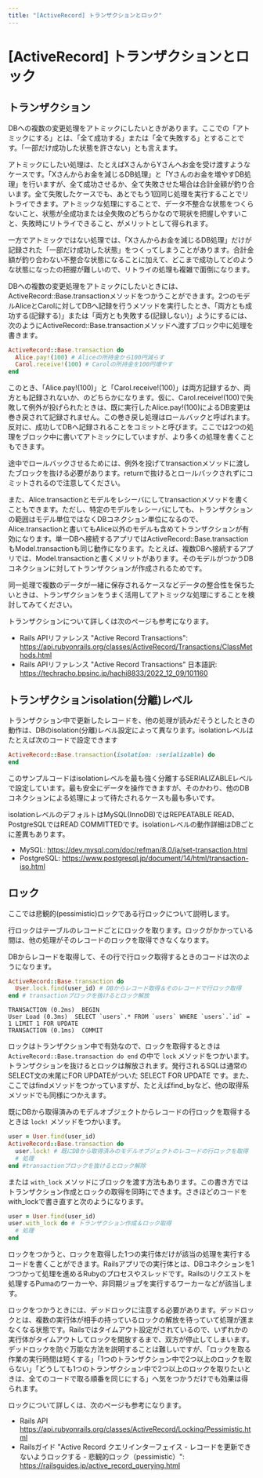```yaml
---
title: "[ActiveRecord] トランザクションとロック"
---
```


# [ActiveRecord] トランザクションとロック

## トランザクション

DBへの複数の変更処理をアトミックにしたいときがあります。ここでの「アトミックにする」とは、「全て成功する」または「全て失敗する」とすることです。「一部だけ成功した状態を許さない」とも言えます。

アトミックにしたい処理は、たとえばXさんからYさんへお金を受け渡すようなケースです。「Xさんからお金を減じるDB処理」と「Yさんのお金を増やすDB処理」を行いますが、全て成功させるか、全て失敗させた場合は合計金額が釣り合います。全て失敗したケースでも、あとでもう1回同じ処理を実行することでリトライできます。アトミックな処理にすることで、データ不整合な状態をつくらないこと、状態が全成功または全失敗のどちらかなので現状を把握しやすいこと、失敗時にリトライできること、がメリットとして得られます。

一方でアトミックではない処理では、「Xさんからお金を減じるDB処理」だけが記録された「一部だけ成功した状態」をつくってしまうことがあります。合計金額が釣り合わない不整合な状態になることに加えて、どこまで成功してどのような状態になったの把握が難しいので、リトライの処理も複雑で面倒になります。

DBへの複数の変更処理をアトミックにしたいときには、ActiveRecord::Base.transactionメソッドをつかうことができます。2つのモデルAliceとCarolに対してDBへ記録を行うメソッドを実行したとき、「両方とも成功する(記録する)」または「両方とも失敗する(記録しない)」ようにするには、次のようにActiveRecord::Base.transactionメソッドへ渡すブロック中に処理を書きます。

```ruby
ActiveRecord::Base.transaction do
  Alice.pay!(100) # Aliceの所持金から100円減らす
  Carol.receive!(100) # Carolの所持金を100円増やす
end
```

このとき、「Alice.pay!(100)」と「Carol.receive!(100)」は両方記録するか、両方とも記録されないか、のどちらかになります。仮に、Carol.receive!(100)で失敗して例外が投げられたときは、既に実行したAlice.pay!(100)によるDB変更は巻き戻されて記録されません。この巻き戻し処理はロールバックと呼ばれます。反対に、成功してDBへ記録されることをコミットと呼びます。ここでは2つの処理をブロック中に書いてアトミックにしていますが、より多くの処理を書くこともできます。

途中でロールバックさせるためには、例外を投げてtransactionメソッドに渡したブロックを抜ける必要があります。returnで抜けるとロールバックされずにコミットされるので注意してください。

また、Alice.transactionとモデルをレシーバにしてtransactionメソッドを書くこともできます。ただし、特定のモデルをレシーバにしても、トランザクションの範囲はモデル単位ではなくDBコネクション単位になるので、Alice.transactionと書いてもAlice以外のモデルも含めてトランザクションが有効になります。単一DBへ接続するアプリではActiveRecord::Base.transactionもModel.transactionも同じ動作になります。たとえば、複数DBへ接続するアプリでは、Model.transactionと書くメリットがあります。そのモデルがつかうDBコネクションに対してトランザクションが作成されるためです。

同一処理で複数のデータが一緒に保存されるケースなどデータの整合性を保ちたいときは、トランザクションをうまく活用してアトミックな処理にすることを検討してみてください。

トランザクションについて詳しくは次のページも参考になります。

- Rails APIリファレンス "Active Record Transactions": https://api.rubyonrails.org/classes/ActiveRecord/Transactions/ClassMethods.html
- Rails APIリファレンス "Active Record Transactions" 日本語訳: https://techracho.bpsinc.jp/hachi8833/2022_12_09/101160

## トランザクションisolation(分離)レベル

トランザクション中で更新したレコードを、他の処理が読みだそうとしたときの動作は、DBのisolation(分離)レベル設定によって異なります。isolationレベルはたとえば次のコードで設定できます

```ruby
ActiveRecord::Base.transaction(isolation: :serializable) do
end
```

このサンプルコードはisolationレベルを最も強く分離するSERIALIZABLEレベルで設定しています。最も安全にデータを操作できますが、そのかわり、他のDBコネクションによる処理によって待たされるケースも最も多いです。

isolationレベルのデフォルトはMySQL(InnoDB)ではREPEATABLE READ、PostgreSQLではREAD COMMITTEDです。isolationレベルの動作詳細はDBごとに差異もあります。

- MySQL: https://dev.mysql.com/doc/refman/8.0/ja/set-transaction.html
- PostgreSQL: https://www.postgresql.jp/document/14/html/transaction-iso.html

## ロック

ここでは悲観的(pessimistic)ロックである行ロックについて説明します。

行ロックはテーブルのレコードごとにロックを取ります。ロックがかかっている間は、他の処理がそのレコードのロックを取得できなくなります。

DBからレコードを取得して、その行で行ロック取得するときのコードは次のようになります。

```ruby
ActiveRecord::Base.transaction do
  User.lock.find(user_id) # DBからレコード取得＆そのレコードで行ロック取得
end # transactionブロックを抜けるとロック解放
```

```
TRANSACTION (0.2ms)  BEGIN
User Load (0.3ms)  SELECT `users`.* FROM `users` WHERE `users`.`id` = 1 LIMIT 1 FOR UPDATE
TRANSACTION (0.1ms)  COMMIT
```

ロックはトランザクション中で有効なので、ロックを取得するときは `ActiveRecord::Base.transaction do end` の中で `lock` メソッドをつかいます。トランザクションを抜けるとロックは解放されます。発行されるSQLは通常のSELECT文の末尾にFOR UPDATEがついた SELECT FOR UPDATE です。また、ここではfindメソッドをつかっていますが、たとえばfind_byなど、他の取得系メソッドでも同様につかえます。

既にDBから取得済みのモデルオブジェクトからレコードの行ロックを取得するときは `lock!` メソッドをつかいます。

```ruby
user = User.find(user_id)
ActiveRecord::Base.transaction do
  user.lock! # 既にDBから取得済みのモデルオブジェクトのレコードの行ロックを取得
  # 処理
end #transactionブロックを抜けるとロック解除
```

または `with_lock` メソッドにブロックを渡す方法もあります。この書き方ではトランザクション作成とロックの取得を同時にできます。さきほどのコードをwith_lockで書き直すと次のようになります。

```ruby
user = User.find(user_id)
user.with_lock do # トランザクション作成＆ロック取得
  # 処理
end
```

ロックをつかうと、ロックを取得した1つの実行体だけが該当の処理を実行するコードを書くことができます。Railsアプリでの実行体とは、DBコネクションを1つつかって処理を進めるRubyのプロセスやスレッドです。Railsのリクエストを処理するPumaのワーカーや、非同期ジョブを実行するワーカーなどが該当します。

ロックをつかうときには、デッドロックに注意する必要があります。デッドロックとは、複数の実行体が相手の持っているロックの解放を待っていて処理が進まなくなる状態です。Railsではタイムアウト設定がされているので、いずれかの実行体がタイムアウトしてロックを開放するまで、双方が停止してしまいます。デッドロックを防ぐ万能な方法を説明することは難しいですが、「ロックを取る作業の実行時間は短くする」「1つのトランザクション中で2つ以上のロックを取らない」「どうしても1つのトランザクション中で2つ以上のロックを取りたいときは、全てのコードで取る順番を同じにする」へ気をつかうだけでも効果は得られます。

ロックについて詳しくは、次のページも参考になります。

- Rails API https://api.rubyonrails.org/classes/ActiveRecord/Locking/Pessimistic.html
- Railsガイド "Active Record クエリインターフェイス - レコードを更新できないようロックする - 悲観的ロック（pessimistic）": https://railsguides.jp/active_record_querying.html
